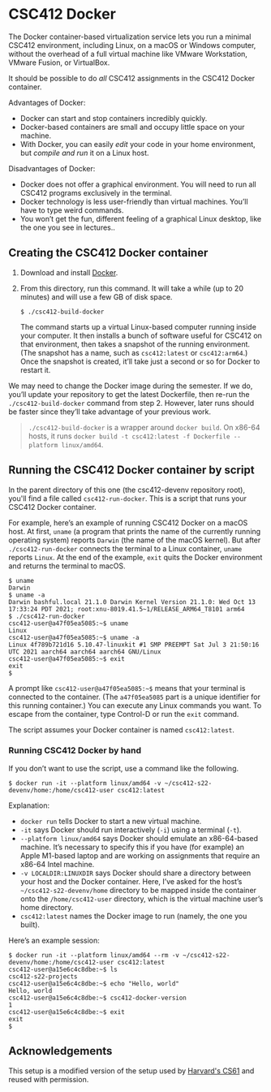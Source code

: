 CSC412 Docker
=============

The Docker container-based virtualization service lets you run a
minimal CSC412 environment, including Linux, on a macOS or Windows
computer, without the overhead of a full virtual machine like VMware Workstation, VMware Fusion, or VirtualBox.

It should be possible to do *all* CSC412 assignments in the CSC412 Docker container.

Advantages of Docker:

* Docker can start and stop containers incredibly quickly.
* Docker-based containers are small and occupy little space on your machine.
* With Docker, you can easily *edit* your code in your home environment, but
  *compile and run* it on a Linux host.

Disadvantages of Docker:

* Docker does not offer a graphical environment. You will need to run all CSC412 programs exclusively in the terminal.
* Docker technology is less user-friendly than virtual machines. You’ll have
  to type weird commands.
* You won’t get the fun, different feeling of a graphical Linux desktop,
  like the one you see in lectures..


## Creating the CSC412 Docker container

1.  Download and install [Docker][].

2.  From this directory, run this command. It will take a while (up to 20
    minutes) and will use a few GB of disk space.

    ```shellsession
    $ ./csc412-build-docker
    ```

    The command starts up a virtual Linux-based computer running inside your
    computer. It then installs a bunch of software useful for CSC412 on that
    environment, then takes a snapshot of the running environment. (The
    snapshot has a name, such as `csc412:latest` or `csc412:arm64`.) Once the
    snapshot is created, it’ll take just a second or so for Docker to restart
    it.

We may need to change the Docker image during the semester. If we do, you’ll
update your repository to get the latest Dockerfile, then re-run the
`./csc412-build-docker` command from step 2. However, later runs should be
faster since they’ll take advantage of your previous work.

> `./csc412-build-docker` is a wrapper around `docker build`. On x86-64 hosts, it runs
> `docker build -t csc412:latest -f Dockerfile --platform linux/amd64`.

## Running the CSC412 Docker container by script

In the parent directory of this one (the csc412-devenv repository root), you'll
find a file called `csc412-run-docker`. This is a script that runs your CSC412
Docker container.

For example, here’s an example of running CSC412 Docker on a macOS host. At
first, `uname` (a program that prints the name of the currently running
operating system) reports `Darwin` (the name of the macOS kernel). But after
`./csc412-run-docker` connects the terminal to a Linux container, `uname`
reports `Linux`. At the end of the example, `exit` quits the Docker
environment and returns the terminal to macOS.

```shellsession
$ uname
Darwin
$ uname -a
Darwin bashful.local 21.1.0 Darwin Kernel Version 21.1.0: Wed Oct 13 17:33:24 PDT 2021; root:xnu-8019.41.5~1/RELEASE_ARM64_T8101 arm64
$ ./csc412-run-docker
csc412-user@a47f05ea5085:~$ uname
Linux
csc412-user@a47f05ea5085:~$ uname -a
Linux 4f789b721d16 5.10.47-linuxkit #1 SMP PREEMPT Sat Jul 3 21:50:16 UTC 2021 aarch64 aarch64 aarch64 GNU/Linux
csc412-user@a47f05ea5085:~$ exit
exit
$
```

A prompt like `csc412-user@a47f05ea5085:~$` means that your terminal is
connected to the container. (The `a47f05ea5085` part is a unique identifier for this
running container.) You can execute any Linux commands you want. To escape from the
container, type Control-D or run the `exit` command.

The script assumes your Docker container is named `csc412:latest`.


### Running CSC412 Docker by hand

If you don’t want to use the script, use a command like the following.

```shellsession
$ docker run -it --platform linux/amd64 -v ~/csc412-s22-devenv/home:/home/csc412-user csc412:latest
```

Explanation:

* `docker run` tells Docker to start a new virtual machine.
* `-it` says Docker should run interactively (`-i`) using a terminal (`-t`).
* `--platform linux/amd64` says Docker should emulate an x86-64-based machine.
  It’s necessary to specify this if you have (for example) an Apple M1-based
  laptop and are working on assignments that require an x86-64 Intel machine.
* `-v LOCALDIR:LINUXDIR` says Docker should share a directory between your
  host and the Docker container. Here, I’ve asked for the host’s
  `~/csc412-s22-devenv/home` directory to be mapped inside the container
  onto the `/home/csc412-user` directory, which is the virtual machine
  user’s home directory.
* `csc412:latest` names the Docker image to run (namely, the one you built).

Here’s an example session:

```shellsession
$ docker run -it --platform linux/amd64 --rm -v ~/csc412-s22-devenv/home:/home/csc412-user csc412:latest
csc412-user@a15e6c4c8dbe:~$ ls
csc412-s22-projects
csc412-user@a15e6c4c8dbe:~$ echo "Hello, world"
Hello, world
csc412-user@a15e6c4c8dbe:~$ csc412-docker-version
1
csc412-user@a15e6c4c8dbe:~$ exit
exit
$
```

[Docker]: https://docker.com/

## Acknowledgements

This setup is a modified version of the setup used by
[Harvard's CS61](https://cs61.seas.harvard.edu/site/2021/) and reused
with permission.
